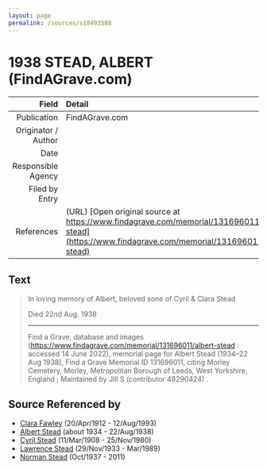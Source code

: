 ```yaml
---
layout: page
permalink: /sources/s18493588
---
```


# 1938 STEAD, ALBERT (FindAGrave.com)

Field | Detail
---:|:---
Publication | FindAGrave.com
Originator / Author | 
Date | 
Responsible Agency | 
Filed by Entry | 
References | (URL) [Open original source at https://www.findagrave.com/memorial/131696011/albert-stead](https://www.findagrave.com/memorial/131696011/albert-stead)

## Text

> In loving memory of Albert, beloved sone of Cyril & Clara Stead
>
> Died 22nd Aug. 1938
>
> ---
>
> Find a Grave, database and images (https://www.findagrave.com/memorial/131696011/albert-stead : accessed 14 June 2022), memorial page for Albert Stead (1934–22 Aug 1938), Find a Grave Memorial ID 131696011, citing Morley Cemetery, Morley, Metropolitan Borough of Leeds, West Yorkshire, England ; Maintained by Jill S (contributor 48290424) .
>

## Source Referenced by

* [Clara Fawley](../people/@7539126@-clara-fawley-b1912-4-20-d1993-8-12.md) (20/Apr/1912 - 12/Aug/1993)
* [Albert Stead](../people/@82189144@-albert-stead-b1934-d1938-8-22.md) (about 1934 - 22/Aug/1938)
* [Cyril Stead](../people/@61214710@-cyril-stead-b1908-3-11-d1980-11-25.md) (11/Mar/1908 - 25/Nov/1980)
* [Lawrence Stead](../people/@18256653@-lawrence-stead-b1933-11-29-d1989-3.md) (29/Nov/1933 - Mar/1989)
* [Norman Stead](../people/@69808462@-norman-stead-b1937-10-d2011.md) (Oct/1937 - 2011)

